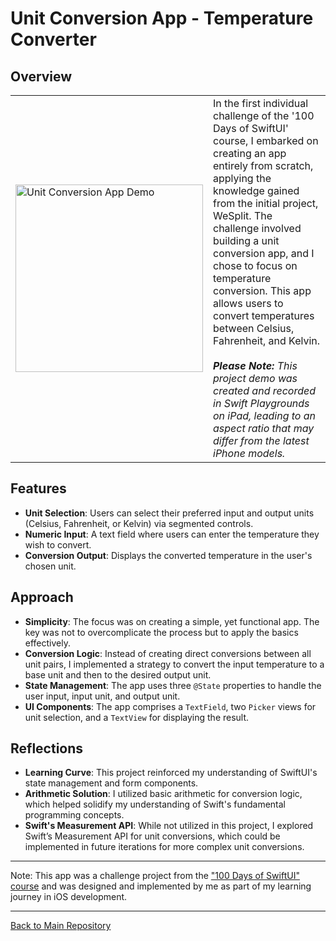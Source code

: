 # Unit Conversion App - Temperature Converter

## Overview
<table>
  <tr>
    <td>
      <img src="https://github.com/penguin-waddle/Unit-Conversion/assets/123434744/5d7a4b27-6f90-45bd-93fd-2df344676e8d" alt="Unit Conversion App Demo" width="300" />
    </td>
    <td>
In the first individual challenge of the '100 Days of SwiftUI' course, I embarked on creating an app entirely from scratch, applying the knowledge gained from the initial project, WeSplit. The challenge involved building a unit conversion app, and I chose to focus on temperature conversion. This app allows users to convert temperatures between Celsius, Fahrenheit, and Kelvin.
  <br><br>
<em><b>Please Note:</b> This project demo was created and recorded in Swift Playgrounds on iPad, leading to an aspect ratio that may differ from the latest iPhone models.</em>
    </td>
  </tr>
</table>

## Features
- **Unit Selection**: Users can select their preferred input and output units (Celsius, Fahrenheit, or Kelvin) via segmented controls.
- **Numeric Input**: A text field where users can enter the temperature they wish to convert.
- **Conversion Output**: Displays the converted temperature in the user's chosen unit.

## Approach
- **Simplicity**: The focus was on creating a simple, yet functional app. The key was not to overcomplicate the process but to apply the basics effectively.
- **Conversion Logic**: Instead of creating direct conversions between all unit pairs, I implemented a strategy to convert the input temperature to a base unit and then to the desired output unit.
- **State Management**: The app uses three `@State` properties to handle the user input, input unit, and output unit.
- **UI Components**: The app comprises a `TextField`, two `Picker` views for unit selection, and a `TextView` for displaying the result.

## Reflections
- **Learning Curve**: This project reinforced my understanding of SwiftUI's state management and form components.
- **Arithmetic Solution**: I utilized basic arithmetic for conversion logic, which helped solidify my understanding of Swift's fundamental programming concepts.
- **Swift's Measurement API**: While not utilized in this project, I explored Swift’s Measurement API for unit conversions, which could be implemented in future iterations for more complex unit conversions.

---
  Note: This app was a challenge project from the ["100 Days of SwiftUI" course](https://www.hackingwithswift.com/100/swiftui) and was designed and implemented by me as part of my learning journey in iOS development.

---

[Back to Main Repository](https://github.com/penguin-waddle/100-Days-of-SwiftUI)
